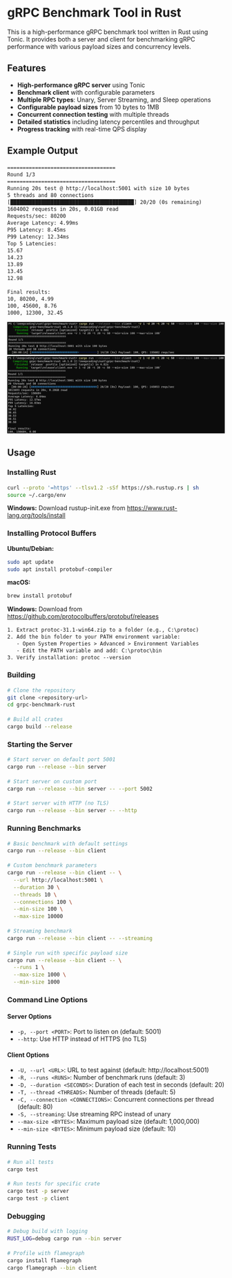 # gRPC Benchmark Tool in Rust

This is a high-performance gRPC benchmark tool written in Rust using Tonic. It provides both a server and client for benchmarking gRPC performance with various payload sizes and concurrency levels.

## Features

- **High-performance gRPC server** using Tonic
- **Benchmark client** with configurable parameters
- **Multiple RPC types**: Unary, Server Streaming, and Sleep operations
- **Configurable payload sizes** from 10 bytes to 1MB
- **Concurrent connection testing** with multiple threads
- **Detailed statistics** including latency percentiles and throughput
- **Progress tracking** with real-time QPS display

## Example Output

```
===================================
Round 1/3
===================================
Running 20s test @ http://localhost:5001 with size 10 bytes
5 threads and 80 connections
[████████████████████████████████████████] 20/20 (0s remaining)
1604002 requests in 20s, 0.01GB read
Requests/sec: 80200
Average Latency: 4.99ms
P95 Latency: 8.45ms
P99 Latency: 12.34ms
Top 5 Latencies:
15.67
14.23
13.89
13.45
12.98

Final results:
10, 80200, 4.99
100, 45600, 8.76
1000, 12300, 32.45
```

![Example 1 - Benchmark Output](example1.png)
![Example 2 - Performance Results](example2.png)


## Usage

### Installing Rust

```bash
curl --proto '=https' --tlsv1.2 -sSf https://sh.rustup.rs | sh
source ~/.cargo/env
```

**Windows:**
Download rustup-init.exe from https://www.rust-lang.org/tools/install


### Installing Protocol Buffers

**Ubuntu/Debian:**
```bash
sudo apt update
sudo apt install protobuf-compiler
```

**macOS:**
```bash
brew install protobuf
```

**Windows:**
Download from https://github.com/protocolbuffers/protobuf/releases
```
1. Extract protoc-31.1-win64.zip to a folder (e.g., C:\protoc)
2. Add the bin folder to your PATH environment variable:
   - Open System Properties > Advanced > Environment Variables
   - Edit the PATH variable and add: C:\protoc\bin
3. Verify installation: protoc --version
```

### Building

```bash
# Clone the repository
git clone <repository-url>
cd grpc-benchmark-rust

# Build all crates
cargo build --release
```


### Starting the Server

```bash
# Start server on default port 5001
cargo run --release --bin server

# Start server on custom port
cargo run --release --bin server -- --port 5002

# Start server with HTTP (no TLS)
cargo run --release --bin server -- --http
```

### Running Benchmarks

```bash
# Basic benchmark with default settings
cargo run --release --bin client

# Custom benchmark parameters
cargo run --release --bin client -- \
  --url http://localhost:5001 \
  --duration 30 \
  --threads 10 \
  --connections 100 \
  --min-size 100 \
  --max-size 10000

# Streaming benchmark
cargo run --release --bin client -- --streaming

# Single run with specific payload size
cargo run --release --bin client -- \
  --runs 1 \
  --max-size 1000 \
  --min-size 1000
```

### Command Line Options

#### Server Options

- `-p, --port <PORT>`: Port to listen on (default: 5001)
- `--http`: Use HTTP instead of HTTPS (no TLS)

#### Client Options

- `-U, --url <URL>`: URL to test against (default: http://localhost:5001)
- `-R, --runs <RUNS>`: Number of benchmark runs (default: 3)
- `-D, --duration <SECONDS>`: Duration of each test in seconds (default: 20)
- `-T, --thread <THREADS>`: Number of threads (default: 5)
- `-C, --connection <CONNECTIONS>`: Concurrent connections per thread (default: 80)
- `-S, --streaming`: Use streaming RPC instead of unary
- `--max-size <BYTES>`: Maximum payload size (default: 1,000,000)
- `--min-size <BYTES>`: Minimum payload size (default: 10)


### Running Tests

```bash
# Run all tests
cargo test

# Run tests for specific crate
cargo test -p server
cargo test -p client
```

### Debugging
```bash
# Debug build with logging
RUST_LOG=debug cargo run --bin server

# Profile with flamegraph
cargo install flamegraph
cargo flamegraph --bin client
```